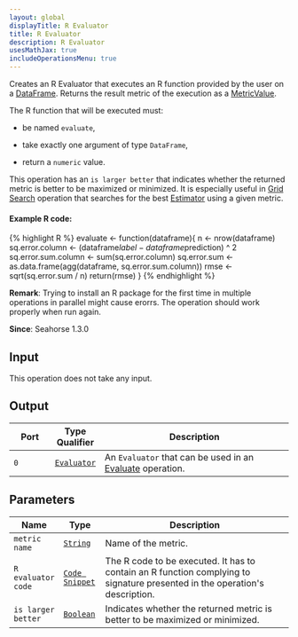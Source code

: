 ```yaml
---
layout: global
displayTitle: R Evaluator
title: R Evaluator
description: R Evaluator
usesMathJax: true
includeOperationsMenu: true
---
```

Creates an R Evaluator that executes an R function provided by the user on a [DataFrame](../classes/dataframe.html).
Returns the result metric of the execution as a [MetricValue](../classes/metric_value.html).

The R function that will be executed must:

* be named <code>evaluate</code>,

* take exactly one argument of type `DataFrame`,

* return a `numeric` value.

This operation has an `is larger better` that indicates whether the returned metric is better to be maximized or minimized.
It is especially useful in [Grid Search](../operations/grid_search.html) operation that searches for the best [Estimator](../classes/estimator.html) using a given metric.

#### Example R code:
{% highlight R %}
evaluate <- function(dataframe){
  n <- nrow(dataframe)
  sq.error.column <- (dataframe$label - dataframe$prediction) ^ 2
  sq.error.sum.column <- sum(sq.error.column)
  sq.error.sum <- as.data.frame(agg(dataframe, sq.error.sum.column))
  rmse <- sqrt(sq.error.sum / n)
  return(rmse)
}
{% endhighlight %}

**Remark**: Trying to install an R package for the first time in multiple operations in parallel might cause erorrs. The operation should work properly when run again.

**Since**: Seahorse 1.3.0

## Input

This operation does not take any input.

## Output

<table>
<thead>
<tr>
<th style="width:15%">Port</th>
<th style="width:15%">Type Qualifier</th>
<th style="width:70%">Description</th>
</tr>
</thead>
<tbody>
    <tr><td><code>0</code></td><td><code><a href="../classes/evaluator.html">Evaluator</a></code></td><td>An <code>Evaluator</code> that can be used in an <a href="evaluate.html">Evaluate</a> operation.</td></tr>
</tbody>
</table>

## Parameters

<table class="table">
<thead>
<tr>
<th style="width:15%">Name</th>
<th style="width:15%">Type</th>
<th style="width:70%">Description</th>
</tr>
</thead>
<tbody>
<tr>
<td><code>metric name</code></td>
<td><code><a href="../parameter_types.html#string">String</a></code></td>
<td>Name of the metric.</td>
</tr>
<tr>
<td><code>R evaluator code</code></td>
<td><code><a href="../parameter_types.html#code-snippet">Code Snippet</a></code></td>
<td>The R code to be executed. It has to contain an R function complying to signature
presented in the operation's description.</td>
</tr>
<tr>
<td><code>is larger better</code></td>
<td><code><a href="../parameter_types.html#boolean">Boolean</a></code></td>
<td>Indicates whether the returned metric is better to be maximized or minimized.</td>
</tr>
</tbody>
</table>
